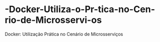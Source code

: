 # -Docker-Utiliza-o-Pr-tica-no-Cen-rio-de-Microsservi-os
 Docker: Utilização Prática no Cenário de Microsserviços
